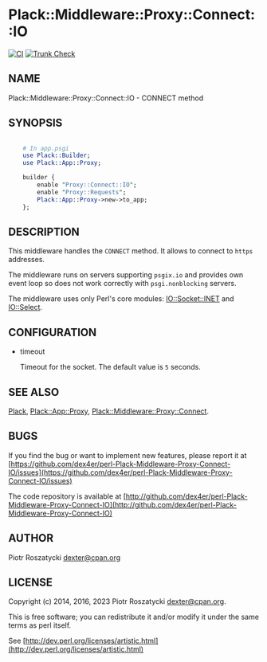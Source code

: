 # Plack::Middleware::Proxy::Connect::IO

[![CI](https://github.com/dex4er/perl-Plack-Middleware-Proxy-Connect-IO/actions/workflows/ci.yaml/badge.svg)](https://github.com/dex4er/perl-Plack-Middleware-Proxy-Connect-IO/actions/workflows/ci.yaml)
[![Trunk Check](https://github.com/dex4er/perl-Plack-Middleware-Proxy-Connect-IO/actions/workflows/trunk.yaml/badge.svg)](https://github.com/dex4er/perl-Plack-Middleware-Proxy-Connect-IO/actions/workflows/trunk.yaml)

## NAME

Plack::Middleware::Proxy::Connect::IO - CONNECT method

## SYNOPSIS


```perl

    # In app.psgi
    use Plack::Builder;
    use Plack::App::Proxy;

    builder {
        enable "Proxy::Connect::IO";
        enable "Proxy::Requests";
        Plack::App::Proxy->new->to_app;
    };


```

## DESCRIPTION

This middleware handles the `CONNECT` method. It allows to connect to
`https` addresses.

The middleware runs on servers supporting `psgix.io` and provides own
event loop so does not work correctly with `psgi.nonblocking` servers.

The middleware uses only Perl's core modules: [IO::Socket::INET](https://metacpan.org/pod/IO%3A%3ASocket%3A%3AINET) and
[IO::Select](https://metacpan.org/pod/IO%3A%3ASelect).

## CONFIGURATION

- timeout

    Timeout for the socket. The default value is `5` seconds.

## SEE ALSO

[Plack](https://metacpan.org/pod/Plack), [Plack::App::Proxy](https://metacpan.org/pod/Plack%3A%3AApp%3A%3AProxy), [Plack::Middleware::Proxy::Connect](https://metacpan.org/pod/Plack%3A%3AMiddleware%3A%3AProxy%3A%3AConnect).

## BUGS

If you find the bug or want to implement new features, please report it at
[https://github.com/dex4er/perl-Plack-Middleware-Proxy-Connect-IO/issues](https://github.com/dex4er/perl-Plack-Middleware-Proxy-Connect-IO/issues)

The code repository is available at
[http://github.com/dex4er/perl-Plack-Middleware-Proxy-Connect-IO](http://github.com/dex4er/perl-Plack-Middleware-Proxy-Connect-IO)

## AUTHOR

Piotr Roszatycki <dexter@cpan.org>

## LICENSE

Copyright (c) 2014, 2016, 2023 Piotr Roszatycki <dexter@cpan.org>.

This is free software; you can redistribute it and/or modify it under
the same terms as perl itself.

See [http://dev.perl.org/licenses/artistic.html](http://dev.perl.org/licenses/artistic.html)
